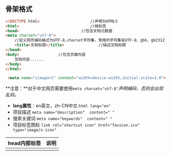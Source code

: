 ## 骨架格式

```html
<!DOCTYPE html>                      //声明为HTML5 
<html>                               //根标签 
<head>                           //包含文档元数据 	
<meta charset="utf-8">  
  	//定义网页编码格式为UTF-8,charset字符集，常用的字符集有UTF-8、gbk、gb2312 
    <title>文档标题</title>               //描述文档标题 
</head>  
<body>                 //包含页面内容 	
    文档内容...... 
</body>  
</html>
```

```html
 <meta name="viewport" content="width=device-width,initial-scale=1.0">
```

**注意：**对于中文网页需要使用`meta charset="utf-8"`*声明编码，否则会出现乱码。*

- **lang属性**：en英文，zh-CN中文.`html lang="en"`
- 项目描述  `meta name="description"  content=" "`
- 搜索关键词  `meta name="keywords"  content=" "`
- 项目标签图标  `link rel="shortcut icon" href="favicon.ico" type="image/x-icon"`

| head内部标签 | 说明                                   |
| :----------: | :------------------------------------- |
|   <title>    | 定义网页的标题                         |
|    <meta>    | 定义网页的基本信息（供搜索引擎）       |
|   <style>    | 定义CSS样式                            |
|    <link>    | 链接外部CSS文件或脚本文件              |
|   <script>   | 定义脚本语言                           |
|    <base>    | 定义页面所有链接的基础定位（用得很少） |

## 标签

### 排版标签

**（显示网页结构，用于网页布局）**

- **h**元素标题元素,HTML 标题（Heading）是通过 h1 - h6 标签来定义的，`h1`定义最大的标题**, ** `h6`定义最小的标题。
- **p**元素段落标签, `<p >文本内容/<p>`>定义一个段落。
- **hr** 元素（单标签）可用于分隔内容,`hr/`定义水平线
- **br**元素(单标签），强制换行
- **div**元素是块级元素，它可用于组合其他 HTML 元素的容器。一行只能放一行div
- **span**元素，**文本**一行可以用好几个span

### 文本格式化标签✍

- **b**元素定义加粗文本，strong 的意思是 "强调"。**strong**使用更多，语义更强烈。
- **em**元素加重字体，**i**元素定义斜体字。**em**使用更多，语义更强烈。
- **s**元素和**del**元素使文字以加删除线方式显示。**del**使用更多，语义更强烈
- **u**元素和**ins**元素使文字以加下划线方式显示。**ins**使用更多，语义更强烈
- **sup**设置上标，**sub**设置下标



### 图像标签⭐ img

语法如下：

```html
 <img src="" alt="" title="" width="">
```

- **src**属性（属性值：url）描述图像路径。
- **alt**属性（属性值：文本）描述不能显示时的替换文本。
  > alt=“ ”时，即alt设为空，通常不会被屏幕阅读器处理
  >
  > alt=“XXX”，无图片是**显示文本内容XXX**
- **title**属性（属性值：文本）鼠标悬停时显示的内容
- **width**属性，height属性修改图像大小，用于设置图像的高度与宽度，属性值：像素

### 链接标签⭐ a

语法如下

```html
<a href="跳转目标" target="-目标窗口的弹出方式"> 文本或图像 </a>
```

- **href**属性，作用：用于指定链接目标的url地址，（必须属性）当为标签应用href属性

- **target**属性，用于指定链接的打开方式

- | target属性值 | 说明                           |
  | :----------- | :----------------------------- |
  | _self ⭐      | 默认方式，即在当前窗口打开链接 |
  | _blank ⭐     | 在一个全新的空白窗口中打开链接 |
  | _top         | 在顶层框架中打开链接           |
  | _parent      | 在当前框架的上一层里打开链接   |

### div ✊span ✊ label

> > - div是块元素，可以包含任何块元素和行内元素，不会与其他元素位于同一行
> > - span 是行内元素，可以与其他行内元素位于同一行。
>
> > - div常用于页面中较大块的结构划分，然后配合CSS来操作
> > - span 一般用来包含文字等, 它没有结构的意义，纯粹是应用样式。当其他行内元素都不适合的时候，可以用span来配合CSS 操作。
>
> > - div和span是无语义标签，但label 是有语义标签。
> > - label 只适用于表单中，用于显示在输入控件旁边的说明性文字。

### 块元素和行内元素

1. 常见块元素有：h1~h6、p、hr、div等。
2. 常见行内元素有：strong、em、span等。

### 注释

> 快捷键：ctrl+?或ctrl+shift+/

### **预格式标签pre**

（不常用，不好控制）：按照原先规划好的文字格式显示页面，保留空格和换行等。

### **特殊符号**

特殊符号表：http://www.lvyestudy.com/html/special-symbols

​			空格——&nbsp；

```html
	    <——&lt；
	    >——&gt；
	   ........
```

### 标签属性

- 标签可以拥有多个属性，必须写在开始标签中，位于标签名后面。
- 属性之间不分先后顺序，标签名与属性、属性与属性之前均以空格分开。
- 属性总是以名称/值对的形式出现，**比如：name="value"**。

### time—datetime👉HTML5

- `time`是一个行内标签，用于在页面中呈现日期或时间
- `datetime`属性保存了日期的有效格式，辅助设备可以访问这个值。

通过标准化时间格式，即使时间在文本中是以非正式的或口语化的形式编写，辅助设备依然可以获取准确的时间和日期。

举个例子：

```html
<time datetime="2013-02-13">last Wednesday</time>, which ended in a draw.
```

### accesskey 属性

> ——在链接之间快速导航（html）

HTML 提供`accesskey`属性，用于指定激活标签或者使标签获得焦点的快捷键。

HTML5 允许在任何标签上使用这个属性。该属性对于交互类标签（如链接、按钮、表单控件等）十分有用。

举个例子：

```html
<button accesskey="b">Important Button</button>
```

### tabindex属性

当它在标签上时，表示标签可以获得焦点。它的值**可以是零、负整数及正整数**，并决定了标签的行为。

当用户在页面中使用 tab 键时，有些标签，如：链接、表单控件，可以自动获得焦点。它们获得焦点的顺序与它们出现在文档流中的顺序一致。我们可以通过将`tabindex`属性值设为 0，来给其他标签赋予相同的功能，如：`div`、`span`、`p`等。举个例子：

```html
<div tabindex="0">I need keyboard focus!</div>
```

**注意：**
`tabindex`属性值为负整数（通常为 -1）的标签也是有焦点的，只是不可以通过 tab 键来获得焦点。这种方法通常用于以编程的方式使内容获得焦点（如：激活用于弹出框的`div`标签），但是它超出了当前挑战的范围。

> 使用 tabindex 指定多个元素的键盘焦点顺序
>
> > - `tabindex`属性值为 1 的标签将首先获得键盘焦点，
> > - 然后焦点将按照指定的`tabindex`的值（如：2，3 等）的顺序进行移动，
> > - 直到回到默认的或`tabindex`值为 0 的标签上，如此循环。



## 路径⭐❗

- 目录文件夹：根目录

### 相对路径

当保存于不用目录的网页引用同一个文件时，所使用的路径将不相同。

> - 同一级的相对路径：只需输入图像的名称即可
> - 下一级的相对路径（“儿子”）：同级文件夹/图像名称
> - 上一级的相对路径：../（../../......"两级")图像所处文件夹/图像名称

### 绝对路径

- 当所有网页引用同一个文件夹时，所使用的路径都是一样的（不提倡用），或完整的网页地址。

分类：1.常规元素（双标签） 2.空元素（单标签）

关系：1.嵌套关系（“父子关系”）  2.并列关系（“兄弟关系”）

应用：排版标签 文本格式标签 图像标签  链接 相对路径，绝对路径的使用

### 描点定位

1.找目标:使用相应的id名标注跳转位置

2.使用`<a href="#id名>链接文本(被点击)</a>`

### base元素

1.base可以设置整体链接的打开状态

2.base写到`<head></head>`



## 表格👉table

作用：常见显示、展示表格式数据

| 标签  | 语义                          | 说明   |
| :---- | :---------------------------- | :----- |
| table | table（表格）                 | 表格   |
| tr    | table row（表格行）           | 行标签 |
| td    | table data cell（表格单元格） | 单元格 |

### **创建**表格

```html
<table >             //定义一个表格标签   
<tr>                                      //行标签        
    <td>Header 1</td>          //一个单元格，就像一个容器，可以容纳所有元素        
    <td>Header 2</td>    
</tr> 
</table>
```

### 属性

> 1. **boder**表格边框（默认boder="0")   width表格宽度   height表格高度
>
> 2. **alight**设置表格在网页中的水平对齐方式：left、right、center（居中对齐）
>
> 3. **cellspacing**设置单元格和单元格的距离
>
> 4. **cellpadding**设置单元格内容与单元格边框的距离



### 表格结构

| 标签  | 语义         | 说明           |
| :---- | :----------- | :------------- |
| thead | table head   | 表头           |
| tbody | table body   | 表身           |
| tfoot | table foot   | 表脚           |
| th    | table header | 表头单元格标签 |

表格完整结构

```html
<table>

    <caption>表格标题</caption>

    <!--表头-->
    <thead>
        <tr>
            <th>表头单元格1</th>
    		<th>表头单元格2</th>
        </tr>
    </thead>

    <!--表身-->
    <tbody>
        <!---第一行-->
        <tr>
            <td>标准单元格1</td>
            <td>标准单元格2</td>
        </tr>
        <!---第二行-->
        <tr>
            <td rowspan="2">标准单元格1</td>
            <td>标准单元格2</td>
        </tr>
        <!---第二行-->
        <tr>
            <td>标准单元格1</td>
        </tr>
    </tbody>

    <!--表脚-->
    <tfoot>
        <tr>
            <td>标准单元格1</td>
            <td>标准单元格2</td>
        </tr>
    </tfoot>
</table>
```



### 合并单元格

1. 跨**行**合并：rowspan="合并单元格的个数"
2. 跨**列**合并：colspan="合并单元格的个数"

合并顺序：先上 后下 先左 后右（记得得删除多余的单元格）



## 表单

（收集用户信息）

### input 控件

单标签**type**属性设置不同的属性值用来指定不同的控件类型  

`<input type="属性值"/>`			

> 1. **text **👉单行文本输入框	
> 2. **password **👉 密码输入框	
> 3. **radio **👉 单选按钮：通过相同name可以实现单选
> 4. **checkbox** 👉 复选框
> 5. **button** 👉 普通按钮，需要填写value值=> `<buttom value="submit">`



#### 属性值

**value**属性 ——值  `<input value="值"/>`

| 属性值 | 含义                                |
| :----: | ----------------------------------- |
| submit | 提交按钮                            |
|  rest  | 重置按钮                            |
| image  | 图像形式的提交按钮，必须包含src属性 |
|  file  | 文件域                              |
|  date  | 时间选择器                          |

**name**属性 ——后台可以通过这个名字找到这个表单

**checked**属性——表示默认选中状态，较常见于单选按钮和复选按钮-checked="checked"

**hidden**属性可以隐藏输入框



### **label**标签

——作用：用于绑定一个表单元素，当点击label标签的时候，被绑定的表单元素就会获得输入焦点。

- `<label>文本<input type="属性值" /></label>`
- `<label for="id名">文本</label><input type="属性值"  id="id名" />`



### **textarea**

控件（文本域）：可多行输入文本

`<textarea rows="行数" cols="列数">多行文本框内容</textarea>`



### **select**

下拉列表（少）

<select>                                   //至少包含一对option          
	<option>选项 1</option>          //select="select"时，默认选中项
	<option>选项 2</option>
	.....     
</select>
```css
<select>                                   //至少包含一对option          
	<option>选项 1</option>          //select="select"时，默认选中项
	<option>选项 2</option>
	.....     
</select>
```




### **form表单域**

```css
<form action="url地址"  method="提交方式get"内容显示"/post“内容不显示"   name="表单名称">
		各种单元控件                         //name的重要性 	     
</form>
```



## 列表

（用来布局，自由组合度更高）

| 标签 | 语义            | 说明     |
| :--- | :-------------- | :------- |
| ol   | ordered list    | 有序列表 |
| ul   | unordered list  | 无序列表 |
| dl   | definition list | 定义列表 |

### ul无序列表

```html
<ul>                                   //不能输入其他标签    
    <li>Header 1</li>          //一个容器，可以存放其他元素    
    <li>Header 2</li> 
</ul>
```



### ol有序列表

```html
<ol>                                   //不能输入其他标签    
    <li>Header 1</li>          //一个容器，可以存放其他元素    
    <li>Header 2</li> 
</ol>
```



### dl自定义列表

对术语的解释与描述

```html
<dl>   
    <dt>Header 1</dt>          //名词一    
    	<dd>Header 2</dd>          //名词一的解释    
    <dt>Header 1</dt>          //名词二    
    	<dd>Header 2</dd>          //名词二的解释 
</dl>
```





## 浮动框架iframe

优点：

1. 可以完全由设计者定义宽度和高度，并且可以放置在一个网页的任何位置
2. 在浏览器窗口中嵌套的子窗口，整个页面并不一定是框架页面，但要包含一个框架窗口
3. 可以完全由指定宽度和高度决定。

语法：

```html
<iframe src="浮动框架的源文件" width="浮动框架的宽" height="浮动框架的高"></iframe>
```

PS：src属性是iframe的必须属性，它定义浮动框架页面的源文件地址

### scrolling

——是否显示滚动条

```html
<iframe src="浮动框架的源文件" width="浮动框架的宽" height="浮动框架的高" scrolling="取值"></iframe>
```

| scrolling属性值 | 说明                                                         |
| :-------------- | :----------------------------------------------------------- |
| auto            | 默认值，整个表格在浏览器页面中左对齐                         |
| yes             | 总是显示滚动条，即使页面内容不足以撑满框架范围，滚动条的位置也预留 |
| no              | 在任何情况下都不显示滚动条                                   |



## 语义化

### 标题语义化

1. 一个页面只能有一个h1标签
2. h1~h6之间不要出现断层：即按照“hl、h2、h3、h4”这样的顺序依次 排列下来，不要出现“hl、h3、h4”而漏掉h2的情况。
3. 不要用h1~h6来定义样式
4. 不要用div来代替h1~h6

### 图片语义化

1. **alt**属性和**title**属性
2. **figure** 元素和**figcaption**元素 👉 HTML5

> figure元素用于包含图片和图注，figcaption元素用于表示图注文字

### 表格语义化

PS：对于这种表格数据形式, 最好的选择还是table

### 表单语义化

#### label 标签

> label标签用于显示在输入控件旁边的说明性文字，即将某个表单元素和某段说明文字关联起来

语法：

`<label for=""> 说明性文字 </label>`

说明：

①语义上绑定了 label元素和表单元素。

②增强了鼠标可用性。也就是说我们点击label中的文本时，其所关联的表单元素也会 获得焦点。

关联方式：

```html
<div>
    <input id="cbk" type="checkbox" /><label for="cbk"> 复选框 </label> 
	<label>复选框<input id="cbk" type="checkbox"/></label>
</div>
```

#### fieldset标签和legend标签。

1. 增强表单的语义
2. 可以定义fieldset元素的disabled属性来禁用整个组中的表单元素



通常还会使用`legend`标签来为单选按钮组提供文字说明。屏幕阅读器也可以朗读这些文字。

当选项的含义很明确时，如：性别选择，`fieldset`标签与`legend`标签就可以省略。这时，使用含有`for`属性的`label`标签就足够了。

举个例子：

```html
<form action="index.aspx" method="post">
	<fieldset>
    	<legend>登录绿叶学习网</legend>
                <p>
                    <label for="name"> 账号：</1abel><input type="text" id="name" name="name" />
                </p>
                <label for="pwd"> 密码：</label><input type="password" id="pwd" name="pwd" />
                </p>
                <input type="checkbox" id="remember-me" name="remember-me" /> <label for="remember-me"> 记住我 </label>
                <input type="submit" value="登录" />            
	</fieldset>
```

下面是代码实现的界面：

<form action="index.aspx" method="post">
        <fieldset>
            <legend>登录绿叶学习网</legend>
            <p>
                <label for="name"> 账号：</1abel><input type="text" id="name" name="name" />
            </p>
            <label for="pwd"> 密码：</label><input type="password" id="pwd" name="pwd" />
            </p>
            <input type="checkbox" id="remember-me" name="remember-me" /> <label for="remember-me"> 记住我 </label>
            <input type="submit" value="登录" />
    	 </fieldset>

### 其他语义化

换行符 `<br/>`

无序列表ul

strong标签和em标签

del标签和ins标签

……

